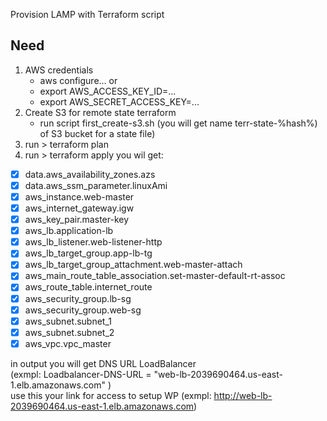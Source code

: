 Provision LAMP with Terraform script

## Need
 1. AWS credentials
    - aws configure... or
    - export AWS_ACCESS_KEY_ID=...
    - export AWS_SECRET_ACCESS_KEY=...
 2. Create S3 for remote state terraform
    - run script first_create-s3.sh (you will get name terr-state-%hash%) of S3 bucket for a state file)
 3. run > terraform plan
 4. run > terraform apply
 you wil get:
- [X]  data.aws_availability_zones.azs
- [X]  data.aws_ssm_parameter.linuxAmi
- [X]  aws_instance.web-master
- [X]  aws_internet_gateway.igw
- [X]  aws_key_pair.master-key
- [X]  aws_lb.application-lb
- [X]  aws_lb_listener.web-listener-http
- [X]  aws_lb_target_group.app-lb-tg
- [X]  aws_lb_target_group_attachment.web-master-attach
- [X]  aws_main_route_table_association.set-master-default-rt-assoc
- [X]  aws_route_table.internet_route
- [X]  aws_security_group.lb-sg
- [X]  aws_security_group.web-sg
- [X]  aws_subnet.subnet_1
- [X]  aws_subnet.subnet_2
- [X]  aws_vpc.vpc_master

in output you will get DNS URL LoadBalancer    
(exmpl: Loadbalancer-DNS-URL = "web-lb-2039690464.us-east-1.elb.amazonaws.com" )    
use this your link for access to setup WP (exmpl:  http://web-lb-2039690464.us-east-1.elb.amazonaws.com)

